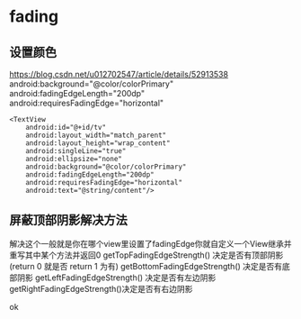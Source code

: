 # fading
## 设置颜色
https://blog.csdn.net/u012702547/article/details/52913538
        android:background="@color/colorPrimary"
        android:fadingEdgeLength="200dp"
        android:requiresFadingEdge="horizontal"
        
    <TextView
        android:id="@+id/tv"
        android:layout_width="match_parent"
        android:layout_height="wrap_content"
        android:singleLine="true"
        android:ellipsize="none"
        android:background="@color/colorPrimary"
        android:fadingEdgeLength="200dp"
        android:requiresFadingEdge="horizontal"
        android:text="@string/content"/>
        
        
## 屏蔽顶部阴影解决方法        
解决这个一般就是你在哪个view里设置了fadingEdge你就自定义一个View继承并重写其中某个方法并返回0
getTopFadingEdgeStrength() 决定是否有顶部阴影 (return 0 就是否 return 1 为有)
getBottomFadingEdgeStrength() 决定是否有底部阴影
getLeftFadingEdgeStrength() 决定是否有左边阴影
getRightFadingEdgeStrength()决定是否有右边阴影

ok
